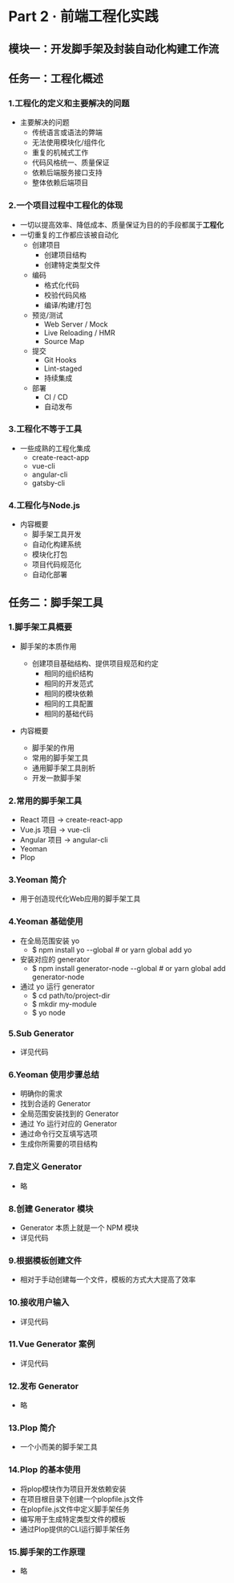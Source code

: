 # Part 2 · 前端工程化实践

## 模块一：开发脚手架及封装自动化构建工作流

## 任务一：工程化概述

### 1.工程化的定义和主要解决的问题

- 主要解决的问题
  - 传统语言或语法的弊端
  - 无法使用模块化/组件化
  - 重复的机械式工作
  - 代码风格统一、质量保证
  - 依赖后端服务接口支持
  - 整体依赖后端项目

### 2.一个项目过程中工程化的体现

- 一切以提高效率、降低成本、质量保证为目的的手段都属于**工程化**
- 一切重复的工作都应该被自动化
  - 创建项目
    - 创建项目结构
    - 创建特定类型文件
  - 编码
    - 格式化代码
    - 校验代码风格
    - 编译/构建/打包
  - 预览/测试
    - Web Server / Mock
    - Live Reloading / HMR
    - Source Map
  - 提交
    - Git Hooks
    - Lint-staged
    - 持续集成
  - 部署
    - CI / CD
    - 自动发布

### 3.工程化不等于工具

- 一些成熟的工程化集成
  - create-react-app
  - vue-cli
  - angular-cli
  - gatsby-cli

### 4.工程化与Node.js

- 内容概要
  - 脚手架工具开发
  - 自动化构建系统
  - 模块化打包
  - 项目代码规范化
  - 自动化部署

## 任务二：脚手架工具

### 1.脚手架工具概要

- 脚手架的本质作用
  - 创建项目基础结构、提供项目规范和约定
    - 相同的组织结构
    - 相同的开发范式
    - 相同的模块依赖
    - 相同的工具配置
    - 相同的基础代码

- 内容概要
  - 脚手架的作用
  - 常用的脚手架工具
  - 通用脚手架工具剖析
  - 开发一款脚手架

### 2.常用的脚手架工具

- React 项目 -> create-react-app
- Vue.js 项目 -> vue-cli
- Angular 项目 -> angular-cli
- Yeoman
- Plop

### 3.Yeoman 简介

- 用于创造现代化Web应用的脚手架工具

### 4.Yeoman 基础使用

- 在全局范围安装 yo
  - $ npm install yo --global # or yarn global add yo
- 安装对应的 generator
  - $ npm install generator-node --global # or yarn global add generator-node
- 通过 yo 运行 generator
  - $ cd path/to/project-dir
  - $ mkdir my-module
  - $ yo node

### 5.Sub Generator

- 详见代码

### 6.Yeoman 使用步骤总结

- 明确你的需求
- 找到合适的 Generator
- 全局范围安装找到的 Generator
- 通过 Yo 运行对应的 Generator
- 通过命令行交互填写选项
- 生成你所需要的项目结构

### 7.自定义 Generator

- 略

### 8.创建 Generator 模块

- Generator 本质上就是一个 NPM 模块
- 详见代码

### 9.根据模板创建文件

- 相对于手动创建每一个文件，模板的方式大大提高了效率

### 10.接收用户输入

- 详见代码

### 11.Vue Generator 案例

- 详见代码

### 12.发布 Generator

- 略

### 13.Plop 简介

- 一个小而美的脚手架工具

### 14.Plop 的基本使用

- 将plop模块作为项目开发依赖安装
- 在项目根目录下创建一个plopfile.js文件
- 在plopfile.js文件中定义脚手架任务
- 编写用于生成特定类型文件的模板
- 通过Plop提供的CLI运行脚手架任务

### 15.脚手架的工作原理

- 略
